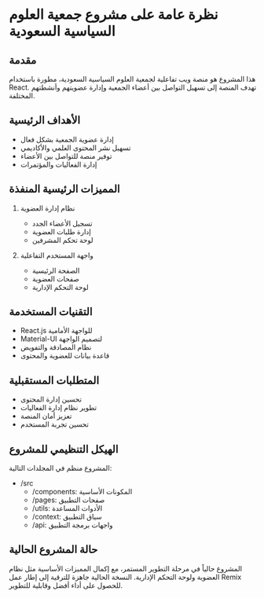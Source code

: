 # نظرة عامة على مشروع جمعية العلوم السياسية السعودية

## مقدمة
هذا المشروع هو منصة ويب تفاعلية لجمعية العلوم السياسية السعودية، مطورة باستخدام React. تهدف المنصة إلى تسهيل التواصل بين أعضاء الجمعية وإدارة عضويتهم وأنشطتهم المختلفة.

## الأهداف الرئيسية
- إدارة عضوية الجمعية بشكل فعال
- تسهيل نشر المحتوى العلمي والأكاديمي
- توفير منصة للتواصل بين الأعضاء
- إدارة الفعاليات والمؤتمرات

## المميزات الرئيسية المنفذة
1. نظام إدارة العضوية
   - تسجيل الأعضاء الجدد
   - إدارة طلبات العضوية
   - لوحة تحكم المشرفين

2. واجهة المستخدم التفاعلية
   - الصفحة الرئيسية
   - صفحات العضوية
   - لوحة التحكم الإدارية

## التقنيات المستخدمة
- React.js للواجهة الأمامية
- Material-UI لتصميم الواجهة
- نظام المصادقة والتفويض
- قاعدة بيانات للعضوية والمحتوى

## المتطلبات المستقبلية
- تحسين إدارة المحتوى
- تطوير نظام إدارة الفعاليات
- تعزيز أمان المنصة
- تحسين تجربة المستخدم

## الهيكل التنظيمي للمشروع
المشروع منظم في المجلدات التالية:

- /src
  - /components: المكونات الأساسية
  - /pages: صفحات التطبيق
  - /utils: الأدوات المساعدة
  - /context: سياق التطبيق
  - /api: واجهات برمجة التطبيق

## حالة المشروع الحالية
المشروع حالياً في مرحلة التطوير المستمر، مع إكمال المميزات الأساسية مثل نظام العضوية ولوحة التحكم الإدارية. النسخة الحالية جاهزة للترقية إلى إطار عمل Remix للحصول على أداء أفضل وقابلية للتطوير.